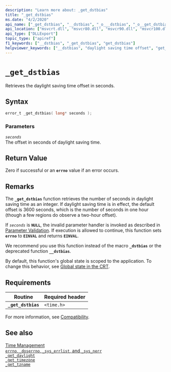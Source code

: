 ```yaml
---
description: "Learn more about: _get_dstbias"
title: "_get_dstbias"
ms.date: "4/2/2020"
api_name: ["_get_dstbias", "__dstbias", "_o___dstbias", "_o__get_dstbias"]
api_location: ["msvcrt.dll", "msvcr80.dll", "msvcr90.dll", "msvcr100.dll", "msvcr100_clr0400.dll", "msvcr110.dll", "msvcr110_clr0400.dll", "msvcr120.dll", "msvcr120_clr0400.dll", "ucrtbase.dll", "api-ms-win-crt-time-l1-1-0.dll", "api-ms-win-crt-private-l1-1-0.dll"]
api_type: ["DLLExport"]
topic_type: ["apiref"]
f1_keywords: ["__dstbias", "_get_dstbias", "get_dstbias"]
helpviewer_keywords: ["__dstbias", "daylight saving time offset", "get_dstbias function", "_get_dstbias function"]
---
```

# `_get_dstbias`

Retrieves the daylight saving time offset in seconds.

## Syntax

```C
error_t _get_dstbias( long* seconds );
```

### Parameters

*`seconds`*\
The offset in seconds of daylight saving time.

## Return Value

Zero if successful or an **`errno`** value if an error occurs.

## Remarks

The **`_get_dstbias`** function retrieves the number of seconds in daylight saving time as an integer. If daylight saving time is in effect, the default offset is 3600 seconds, which is the number of seconds in one hour (though a few regions do observe a two-hour offset).

If *`seconds`* is **`NULL`**, the invalid parameter handler is invoked as described in [Parameter Validation](../../c-runtime-library/parameter-validation.md). If execution is allowed to continue, this function sets **`errno`** to **`EINVAL`** and returns **`EINVAL`**.

We recommend you use this function instead of the macro **`_dstbias`** or the deprecated function **`__dstbias`**.

By default, this function's global state is scoped to the application. To change this behavior, see [Global state in the CRT](../global-state.md).

## Requirements

|Routine|Required header|
|-------------|---------------------|
|**`_get_dstbias`**|`<time.h>`|

For more information, see [Compatibility](../../c-runtime-library/compatibility.md).

## See also

[Time Management](../../c-runtime-library/time-management.md)\
[`errno`, `_doserrno`, `_sys_errlist`, and `_sys_nerr`](../../c-runtime-library/errno-doserrno-sys-errlist-and-sys-nerr.md)\
[`_get_daylight`](get-daylight.md)\
[`_get_timezone`](get-timezone.md)\
[`_get_tzname`](get-tzname.md)
